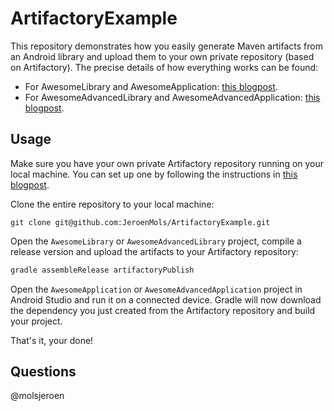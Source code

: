 # ArtifactoryExample
This repository demonstrates how you easily generate Maven artifacts from an Android library and upload them to your own private repository (based on Artifactory). The precise details of how everything works can be found:

- For AwesomeLibrary and AwesomeApplication: [this blogpost](https://jeroenmols.github.io/blog/2015/08/06/artifactory/).
- For AwesomeAdvancedLibrary and AwesomeAdvancedApplication: [this blogpost](https://jeroenmols.github.io/blog/2015/08/13/artifactory2/).

## Usage
Make sure you have your own private Artifactory repository running on your local machine. You can set up one by following the instructions in [this blogpost](https://jeroenmols.github.io/blog/2015/08/06/artifactory/).

Clone the entire repository to your local machine:

```git
git clone git@github.com:JeroenMols/ArtifactoryExample.git
```

Open the `AwesomeLibrary` or `AwesomeAdvancedLibrary` project, compile a release version and upload the artifacts to your Artifactory repository:

```groovy
gradle assembleRelease artifactoryPublish
```

Open the `AwesomeApplication` or `AwesomeAdvancedApplication` project in Android Studio and run it on a connected device. Gradle will now download the dependency you just created from the Artifactory repository and build your project.

That's it, your done!

## Questions
@molsjeroen
